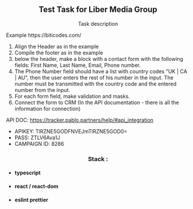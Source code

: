 <p align="center">
    <h2 align="center">Test Task for Liber Media Group</h2>
</p>

<p align="center">
    Task description
</p>

<p> Example https://biticodes.com/


1. Align the Header as in the example
2. Compile the footer as in the example
3. below the header, make a block with a contact form with the following fields: First Name, Last Name, Email, Phone number.
4. The Phone Number field should have a list with country codes "UK | CA | AU", then the user enters the rest of his number in the input. The number must be transmitted with the country code and the entered number from the input.
5. For each form field, make validation and masks.
6. Connect the form to CRM (In the API documentation - there is all the information for connection)

API DOC: https://tracker.pablo.partners/help/#api_integration

 - APIKEY: TlRZNE5GODFNVEJmTlRZNE5GOD0=
 - PASS: ZTLV6Ava1J
 - CAMPAIGN ID: 8286
</p>

<p align="center">
    <h3 align="center">Stack :</h3>
</p>

- #### typescript
- #### react / react-dom
- #### eslint prettier


